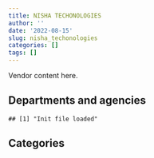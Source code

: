 ```yaml
---
title: NISHA TECHONOLOGIES
author: ''
date: '2022-08-15'
slug: nisha_techonologies
categories: []
tags: []
---
```


<script src="/rmarkdown-libs/htmlwidgets/htmlwidgets.js"></script>
<link href="/rmarkdown-libs/datatables-css/datatables-crosstalk.css" rel="stylesheet" />
<script src="/rmarkdown-libs/datatables-binding/datatables.js"></script>
<script src="/rmarkdown-libs/jquery/jquery-3.6.0.min.js"></script>
<link href="/rmarkdown-libs/dt-core-bootstrap/css/dataTables.bootstrap.min.css" rel="stylesheet" />
<link href="/rmarkdown-libs/dt-core-bootstrap/css/dataTables.bootstrap.extra.css" rel="stylesheet" />
<script src="/rmarkdown-libs/dt-core-bootstrap/js/jquery.dataTables.min.js"></script>
<script src="/rmarkdown-libs/dt-core-bootstrap/js/dataTables.bootstrap.min.js"></script>
<link href="/rmarkdown-libs/crosstalk/css/crosstalk.min.css" rel="stylesheet" />
<script src="/rmarkdown-libs/crosstalk/js/crosstalk.min.js"></script>
<script src="/rmarkdown-libs/htmlwidgets/htmlwidgets.js"></script>
<link href="/rmarkdown-libs/datatables-css/datatables-crosstalk.css" rel="stylesheet" />
<script src="/rmarkdown-libs/datatables-binding/datatables.js"></script>
<script src="/rmarkdown-libs/jquery/jquery-3.6.0.min.js"></script>
<link href="/rmarkdown-libs/dt-core-bootstrap/css/dataTables.bootstrap.min.css" rel="stylesheet" />
<link href="/rmarkdown-libs/dt-core-bootstrap/css/dataTables.bootstrap.extra.css" rel="stylesheet" />
<script src="/rmarkdown-libs/dt-core-bootstrap/js/jquery.dataTables.min.js"></script>
<script src="/rmarkdown-libs/dt-core-bootstrap/js/dataTables.bootstrap.min.js"></script>
<link href="/rmarkdown-libs/crosstalk/css/crosstalk.min.css" rel="stylesheet" />
<script src="/rmarkdown-libs/crosstalk/js/crosstalk.min.js"></script>

Vendor content here.

## Departments and agencies

    ## [1] "Init file loaded"

<div id="htmlwidget-1" style="width:100%;height:auto;" class="datatables html-widget"></div>
<script type="application/json" data-for="htmlwidget-1">{"x":{"style":"bootstrap","filter":"none","vertical":false,"data":[["<a href=\"/departments/aafc-aac/\">Agriculture and Agri-Food Canada | Agriculture et Agroalimentaire Canada<\/a>","<a href=\"/departments/aandc-aadnc/\">Crown-Indigenous Relations and Northern Affairs Canada | Relations Couronne-Autochtones et Affaires du Nord Canada<\/a>","<a href=\"/departments/acoa-apeca/\">Atlantic Canada Opportunities Agency | Agence de promotion économique du Canada atlantique<\/a>","<a href=\"/departments/atssc-scdata/\">Administrative Tribunals Support Service of Canada | Service canadien d'appui aux tribunaux administratifs<\/a>","<a href=\"/departments/cas-satj/\">Courts Administration Service | Service administratif des tribunaux judiciaires<\/a>","<a href=\"/departments/cbsa-asfc/\">Canada Border Services Agency | Agence des services frontaliers du Canada<\/a>","<a href=\"/departments/ced-dec/\">Canada Economic Development for Quebec Regions | Développement économique Canada pour les régions du Québec<\/a>","<a href=\"/departments/cer-rec/\">Canada Energy Regulator | La Régie de l’énergie du Canada<\/a>","<a href=\"/departments/cfia-acia/\">Canadian Food Inspection Agency | Agence canadienne d'inspection des aliments<\/a>","<a href=\"/departments/cgc-ccg/\">Canadian Grain Commission | Commission canadienne des grains<\/a>","<a href=\"/departments/chrc-ccdp/\">Canadian Human Rights Commission | Commission canadienne des droits de la personne<\/a>","<a href=\"/departments/cic/\">Immigration, Refugees and Citizenship Canada | Immigration, Réfugiés et Citoyenneté Canada<\/a>","<a href=\"/departments/cics-scic/\">Canadian Intergovernmental Conference Secretariat | Secrétariat des conférences intergouvernementales canadiennes<\/a>","<a href=\"/departments/cihr-irsc/\">Canadian Institutes of Health Research | Instituts de recherche en santé du Canada<\/a>","<a href=\"/departments/cnsc-ccsn/\">Canadian Nuclear Safety Commission | Commission canadienne de sûreté nucléaire<\/a>","<a href=\"/departments/cpc-cpp/\">Civilian Review and Complaints Commission for the RCMP | Commission civile d'examen et de traitement des plaintes relatives à la Gendarmerie royale du Canada<\/a>","<a href=\"/departments/cra-arc/\">Canada Revenue Agency | Agence du revenu du Canada<\/a>","<a href=\"/departments/crtc/\">Canadian Radio-television and Telecommunications Commission | Conseil de la radiodiffusion et des télécommunications canadiennes<\/a>","<a href=\"/departments/csa-asc/\">Canadian Space Agency | Agence spatiale canadienne<\/a>","<a href=\"/departments/csc-scc/\">Correctional Service of Canada | Service correctionnel du Canada<\/a>","<a href=\"/departments/csps-efpc/\">Canada School of Public Service | École de la fonction publique du Canada<\/a>","<a href=\"/departments/cta-otc/\">Canadian Transportation Agency | Office des transports du Canada<\/a>","<a href=\"/departments/dfatd-maecd/\">Global Affairs Canada | Affaires mondiales Canada<\/a>","<a href=\"/departments/dfo-mpo/\">Fisheries and Oceans Canada | Pêches et Océans Canada<\/a>","<a href=\"/departments/dnd-mdn/\">National Defence | Défense nationale<\/a>","<a href=\"/departments/ec/\">Environment and Climate Change Canada | Environnement et Changement climatique Canada<\/a>","<a href=\"/departments/esdc-edsc/\">Employment and Social Development Canada | Emploi et Développement social Canada<\/a>","<a href=\"/departments/fcac-acfc/\">Financial Consumer Agency of Canada | Agence de la consommation en matière financière du Canada<\/a>","<a href=\"/departments/fin/\">Department of Finance Canada | Ministère des Finances Canada<\/a>","<a href=\"/departments/fintrac-canafe/\">Financial Transactions and Reports Analysis Centre of Canada | Centre d'analyse des opérations et déclarations financières du Canada<\/a>","<a href=\"/departments/fja-cmf/\">Office of the Commissioner for Federal Judicial Affairs Canada | Commissariat à la magistrature fédérale Canada<\/a>","<a href=\"/departments/hc-sc/\">Health Canada | Santé Canada<\/a>","<a href=\"/departments/iaac-aeic/\">Impact Assessment Agency of Canada | Agence d'évaluation d'impact du Canada<\/a>","<a href=\"/departments/ic/\">Innovation, Science and Economic Development Canada | Innovation, Sciences et Développement économique Canada<\/a>","<a href=\"/departments/ijc-cmi/\">International Joint Commission | Commission mixte internationale<\/a>","<a href=\"/departments/infc/\">Infrastructure Canada | Infrastructure Canada<\/a>","<a href=\"/departments/irb-cisr/\">Immigration and Refugee Board of Canada | Commission de l'immigration et du statut de réfugié du Canada<\/a>","<a href=\"/departments/isc-sac/\">Indigenous Services Canada | Services aux Autochtones Canada<\/a>","<a href=\"/departments/jus/\">Department of Justice Canada | Ministère de la Justice Canada<\/a>","<a href=\"/departments/lac-bac/\">Library and Archives Canada | Bibliothèque et Archives Canada<\/a>","<a href=\"/departments/mgerc-ceegm/\">Military Grievances External Review Committee | Comité externe d’examen des griefs militaires<\/a>","<a href=\"/departments/mpcc-cppm/\">Military Police Complaints Commission of Canada | Commission d'examen des plaintes concernant la police militaire du Canada<\/a>","<a href=\"/departments/nrc-cnrc/\">National Research Council Canada | Conseil national de recherches Canada<\/a>","<a href=\"/departments/nrcan-rncan/\">Natural Resources Canada | Ressources naturelles Canada<\/a>","<a href=\"/departments/nserc-crsng/\">Natural Sciences and Engineering Research Council of Canada | Conseil de recherches en sciences naturelles et en génie du Canada<\/a>","<a href=\"/departments/nsira-ossnr/\">National Security and Intelligence Review Agency | Office de surveillance des activités en matière de sécurité nationale et de renseignement<\/a>","<a href=\"/departments/oag-bvg/\">Office of the Auditor General of Canada | Bureau du vérificateur général du Canada<\/a>","<a href=\"/departments/ocl-cal/\">Office of the Commissioner of Lobbying of Canada | Commissariat au lobbying du Canada<\/a>","<a href=\"/departments/ocol-clo/\">Office of the Commissioner of Official Languages | Commissariat aux langues officielles<\/a>","<a href=\"/departments/oic-ci/\">Office of the Information Commissioner of Canada | Commissariat à l'information du Canada<\/a>","<a href=\"/departments/opc-cpvp/\">Office of the Privacy Commissioner of Canada | Commissariats à l’information et à la protection de la vie privée au Canada<\/a>","<a href=\"/departments/osfi-bsif/\">Office of the Superintendent of Financial Institutions Canada | Bureau du surintendant des institutions financières Canada<\/a>","<a href=\"/departments/pbc-clcc/\">Parole Board of Canada | Commission des libérations conditionnelles du Canada<\/a>","<a href=\"/departments/pc/\">Parks Canada | Parcs Canada<\/a>","<a href=\"/departments/pch/\">Canadian Heritage | Patrimoine canadien<\/a>","<a href=\"/departments/pco-bcp/\">Privy Council Office | Bureau du Conseil privé<\/a>","<a href=\"/departments/phac-aspc/\">Public Health Agency of Canada | Agence de la santé publique du Canada<\/a>","<a href=\"/departments/ppsc-sppc/\">Public Prosecution Service of Canada | Service des poursuites pénales du Canada<\/a>","<a href=\"/departments/ps-sp/\">Public Safety Canada | Sécurité publique Canada<\/a>","<a href=\"/departments/pwgsc-tpsgc/\">Public Services and Procurement Canada | Services publics et Approvisionnement Canada<\/a>","<a href=\"/departments/rcmp-grc/\">Royal Canadian Mounted Police | Gendarmerie royale du Canada<\/a>","<a href=\"/departments/sirc-csars/\">Security Intelligence Review Committee | Comité de surveillance des activités de renseignement de sécurité<\/a>","<a href=\"/departments/ssc-spc/\">Shared Services Canada | Services partagés Canada<\/a>","<a href=\"/departments/statcan/\">Statistics Canada | Statistique Canada<\/a>","<a href=\"/departments/tbs-sct/\">Treasury Board of Canada Secretariat | Secrétariat du Conseil du Trésor du Canada<\/a>","<a href=\"/departments/tc/\">Transport Canada | Transports Canada<\/a>","<a href=\"/departments/tsb-bst/\">Transportation Safety Board of Canada | Bureau de la sécurité des transports du Canada<\/a>","<a href=\"/departments/vac-acc/\">Veterans Affairs Canada | Anciens Combattants Canada<\/a>","<a href=\"/departments/vrab-tacra/\">Veterans Review and Appeal Board | Tribunal des anciens combattants (révision et appel)<\/a>","<a href=\"/departments/wd-deo/\">Western Economic Diversification Canada | Diversification de l'économie de l'Ouest Canada<\/a>"],["$ 2,369,586.75","$   451,996.34",null,null,"$    75,758.00","$ 2,034,968.30",null,"$   511,887.79","$ 1,313,031.19",null,null,"$ 5,950,588.76",null,"$    28,410.00","$   270,742.93","$   176,282.50","$   522,946.39","$    84,342.76","$   746,866.01","$ 1,164,897.83","$    10,795.03","$    15,947.92","$    46,997.28","$ 1,582,805.66","$17,062,371.38","$   213,213.41",null,null,"$    48,365.45",null,null,"$   425,530.10","$    19,065.47","$ 1,140,442.65",null,"$   609,253.78",null,null,"$ 1,109,992.89","$   285,537.38",null,null,"$   611,567.30","$ 1,222,133.47",null,null,"$   290,110.20","$   135,563.84","$   239,137.34","$    10,542.06",null,"$   517,742.13",null,"$   299,328.44","$ 1,299,600.67","$   493,168.52","$   411,079.43","$   207,770.79","$   598,136.24","$    74,397.35","$ 7,286,433.62","$    77,268.00","$ 1,039,836.53",null,null,"$ 6,406,671.25",null,"$   503,220.61","$   167,338.58",null],["$ 2,357,119.01","$ 1,004,462.05","$    23,061.27","$    85,672.43","$    51,922.45","$10,048,926.53","$    58,344.75","$   216,312.18","$ 5,175,513.08","$    71,270.99","$   108,914.24","$   549,985.54",null,"$   196,630.64","$   438,524.68",null,"$ 2,414,792.13",null,"$   296,269.42","$ 2,811,574.95","$   761,291.37","$    25,573.35","$    35,346.29","$   601,792.58","$28,224,479.48","$   517,044.31","$    77,491.64",null,"$   548,942.70","$   457,694.91",null,"$   358,189.68","$   113,259.90","$   176,566.66","$    40,353.32","$ 1,419,004.68",null,"$   934,688.48","$ 1,202,682.73","$    50,329.77",null,null,"$   233,120.58","$   806,446.43","$ 1,013,409.36",null,"$   690,188.10",null,"$    47,005.43",null,"$   115,265.60","$   110,991.69",null,"$   650,852.18","$   280,871.34","$   815,896.23","$   162,599.44","$   244,094.22","$   826,595.62",null,"$ 8,357,300.49","$    96,705.40","$ 6,656,304.59","$    41,416.99","$   951,769.62","$ 1,437,132.36","$    57,911.29","$   752,281.23",null,null],["$ 1,591,141.79","$    60,000.57","$   145,258.35","$    13,410.16","$   882,504.30","$ 3,089,625.82","$   214,450.59","$    68,185.95","$    10,779.07","$    50,143.56",null,"$   492,082.60","$   100,168.35","$   364,680.24","$ 1,495,508.69","$    55,837.50","$10,393,247.25",null,"$ 1,288,967.57","$ 1,573,701.38","$   338,071.09","$   123,559.28","$   257,144.18","$ 5,110,619.52","$37,950,650.21","$   561,939.47","$11,181,373.00",null,null,"$    18,900.14","$   123,197.10","$   543,970.36","$   194,230.09","$   319,650.27","$    10,758.56","$   312,508.14","$ 1,758,717.97","$ 1,467,341.96","$   247,327.32","$   263,121.22",null,"$    13,559.73","$   692,927.15","$ 2,516,859.38","$ 1,005,684.78",null,"$   493,673.00",null,"$   833,046.87","$   125,707.19","$   230,381.24","$   899,334.99","$   148,584.69","$ 2,764,023.20","$   248,071.34","$   497,694.49","$    53,935.20","$   798,294.90","$ 2,297,683.07","$ 1,254,879.37","$12,161,054.91",null,"$   496,440.91","$   552,380.83","$ 1,798,404.11","$ 1,826,844.38","$   100,464.32","$   336,058.30","$    73,412.16","$    28,042.19"],["$ 1,057,859.97",null,null,null,"$   488,219.62","$   281,217.57","$     8,743.01","$   694,611.22","$   891,901.21","$    38,140.33",null,"$   287,083.99",null,"$    82,120.07","$   289,353.54",null,"$   284,598.43","$    11,942.27","$   475,485.44","$   776,645.84","$    47,924.58","$   136,125.33","$   150,640.30","$   397,066.14","$ 4,189,159.80","$   626,301.39","$28,335,515.01","$   224,084.65",null,null,null,"$   383,287.59","$     7,073.82","$   188,902.10",null,"$   301,118.28",null,"$   536,389.39","$    21,296.18","$   316,558.66","$    16,473.16","$    12,150.89","$   214,282.79","$   976,043.88","$    24,973.00","$   103,836.31","$   641,343.94",null,null,null,"$   188,510.13","$   493,943.67",null,"$ 1,066,979.28","$   140,074.04","$    85,005.95","$    74,507.13","$   382,006.63","$    31,198.86","$   576,274.02","$ 1,626,576.78",null,"$   557,443.12","$   177,379.04","$    19,217.06","$    21,745.35",null,"$   212,650.60",null,null]],"container":"<table class=\"table table-striped table-hover row-border order-column display\">\n  <thead>\n    <tr>\n      <th>Department<\/th>\n      <th>2017-2018<\/th>\n      <th>2018-2019<\/th>\n      <th>2019-2020<\/th>\n      <th>2020-2021<\/th>\n    <\/tr>\n  <\/thead>\n<\/table>","options":{"order":[[4,"desc"]],"pageLength":10,"autoWidth":true,"columnDefs":[],"orderClasses":false}},"evals":[],"jsHooks":[]}</script>

## Categories

<div id="htmlwidget-2" style="width:100%;height:auto;" class="datatables html-widget"></div>
<script type="application/json" data-for="htmlwidget-2">{"x":{"style":"bootstrap","filter":"none","vertical":false,"data":[["<a href=\"/categories/1_facilities_and_construction/\">1_facilities_and_construction<\/a>","<a href=\"/categories/10_office_management/\">10_office_management<\/a>","<a href=\"/categories/11_defence/\">11_defence<\/a>","<a href=\"/categories/2_professional_services/\">2_professional_services<\/a>","<a href=\"/categories/3_information_technology/\">3_information_technology<\/a>","<a href=\"/categories/6_industrial_products_and_services/\">6_industrial_products_and_services<\/a>","<a href=\"/categories/9_human_capital/\">9_human_capital<\/a>",null],[null,"$ 1,197,888.83","$16,058,714.84","$   413,081.81","$42,323,705.83","$    70,201.02",null,"$   100,077.99"],[null,"$ 3,255,033.30","$27,708,231.16","$   125,464.37","$54,321,997.90","$   368,582.32","$    11,625.35","$    11,252.01"],["$    88,857.40","$    63,207.36","$37,674,587.27","$   225,037.61","$76,656,045.71","$   190,673.43",null,"$    21,807.54"],["$   147,208.79","$   422,694.04","$ 3,956,656.19","$    68,746.65","$44,444,556.57","$    84,497.39","$    32,038.89","$    15,582.83"]],"container":"<table class=\"table table-striped table-hover row-border order-column display\">\n  <thead>\n    <tr>\n      <th>Category<\/th>\n      <th>2017-2018<\/th>\n      <th>2018-2019<\/th>\n      <th>2019-2020<\/th>\n      <th>2020-2021<\/th>\n    <\/tr>\n  <\/thead>\n<\/table>","options":{"order":[[4,"desc"]],"pageLength":20,"autoWidth":true,"columnDefs":[],"orderClasses":false,"lengthMenu":[10,20,25,50,100]}},"evals":[],"jsHooks":[]}</script>
